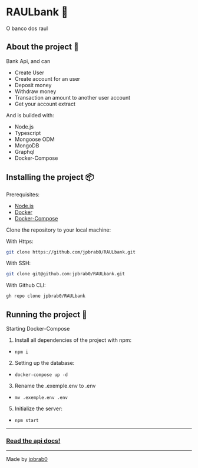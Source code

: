# RAULbank 💸
O banco dos raul

## About the project 📜
Bank Api, and can
- Create User
- Create account for an user
- Deposit money
- Withdraw money
- Transaction an amount to another user account
- Get your account extract

And is builded with:
- Node.js
- Typescript
- Mongoose ODM
- MongoDB
- Graphql
- Docker-Compose

## Installing the project 📦
Prerequisites:

- [Node.js](https://nodejs.org/en/)
- [Docker](https://docs.docker.com/get-started/)
- [Docker-Compose](https://docs.docker.com/compose/)

Clone the repository to your local machine:

With Https:

```bash
git clone https://github.com/jpbrab0/RAULbank.git
```

With SSH:

```bash
git clone git@github.com:jpbrab0/RAULbank.git
```

With Github CLI:

```bash
gh repo clone jpbrab0/RAULbank
```

## Running the project 🏃

Starting Docker-Compose
1. Install all dependencies of the project with npm:

- `npm i`

2. Setting up the database:

- `docker-compose up -d`

3. Rename the .exemple.env to .env
- `mv .exemple.env .env`

5. Initialize the server:

- `npm start`
---
### [Read the api docs!](/docs/api.md)
---

Made by [jpbrab0](https://github.com/jpbrab0)